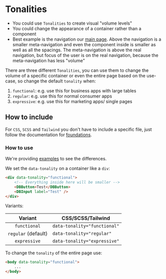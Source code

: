 # Tonalities

-   You could use `Tonalities` to create visual "volume levels"
-   You could change the appearance of a container rather than a component
-   Best example is the navigation our [main page](https://db-ui.github.io/mono/review/main/). Above the navigation is a smaller meta-navigation and even the component inside is smaller as well as all the spacings. The meta-navigation is above the real navigation, but focus of the user is on the real navigation, because the meta-navigation has less "volume"

There are three different `Tonalities`, you can use them to change the volume of a specific container or even the entire page based on the use-case, so change the default `tonality` when:

1. `functional`: e.g. use this for business apps with large tables
2. `regular`: e.g. use this for normal consumer apps
3. `expressive`: e.g. use this for marketing apps/ single pages

## How to include

For `CSS`, `SCSS` and `Tailwind` you don't have to include a specific file, just follow the documentation for [foundations](../../foundations/readme).

### How to use

We're providing [examples](./examples) to see the differences.

We set the `data-tonality` on a container like a `div`:

```html
<div data-tonality="functional">
	<!-- Everything inside here will be smaller -->
	<DBButton>Test</DBButton>
	<DBInput label="Test" />
</div>
```

Variants:

|       Variant       | CSS/SCSS/Tailwind            |
| :-----------------: | ---------------------------- |
|    `functional`     | `data-tonality="functional"` |
| `regular` (default) | `data-tonality="regular"`    |
|    `expressive`     | `data-tonality="expressive"` |

To change the `tonality` of the entire page use:

```html
<body data-tonality="functional">
	...
</body>
```
